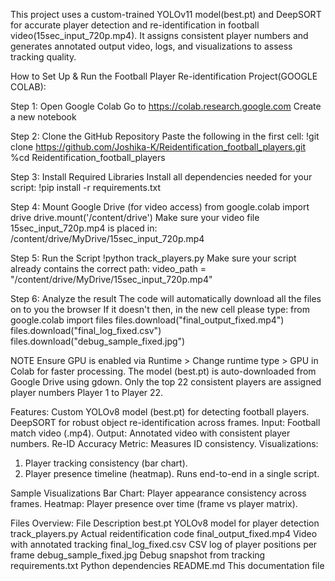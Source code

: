 This project uses a custom-trained YOLOv11 model(best.pt) and DeepSORT for accurate player detection and re-identification in football video(15sec_input_720p.mp4). It assigns consistent player numbers and generates annotated output video, logs, and visualizations to assess tracking quality.

How to Set Up & Run the Football Player Re-identification Project(GOOGLE COLAB):

Step 1: Open Google Colab
Go to https://colab.research.google.com
Create a new notebook

Step 2: Clone the GitHub Repository
Paste the following in the first cell:
!git clone https://github.com/Joshika-K/Reidentification_football_players.git
%cd Reidentification_football_players

Step 3: Install Required Libraries
Install all dependencies needed for your script:
!pip install -r requirements.txt

Step 4: Mount Google Drive (for video access)
from google.colab import drive
drive.mount('/content/drive')
Make sure your video file 15sec_input_720p.mp4 is placed in:
/content/drive/MyDrive/15sec_input_720p.mp4

Step 5: Run the Script
!python track_players.py
Make sure your script already contains the correct path:
video_path = "/content/drive/MyDrive/15sec_input_720p.mp4"

Step 6: Analyze the result
The code will automatically download all the files on to you the browser
If it doesn't then, in the new cell please type:
from google.colab import files
files.download("final_output_fixed.mp4")
files.download("final_log_fixed.csv")
files.download("debug_sample_fixed.jpg")

NOTE
Ensure GPU is enabled via Runtime > Change runtime type > GPU in Colab for faster processing.
The model (best.pt) is auto-downloaded from Google Drive using gdown.
Only the top 22 consistent players are assigned player numbers Player 1 to Player 22.

Features:
Custom YOLOv8 model (best.pt) for detecting football players.
DeepSORT for robust object re-identification across frames.
Input: Football match video (.mp4).
Output: Annotated video with consistent player numbers.
Re-ID Accuracy Metric: Measures ID consistency.
Visualizations:
1) Player tracking consistency (bar chart).
2) Player presence timeline (heatmap).
Runs end-to-end in a single script.

Sample Visualizations
Bar Chart: Player appearance consistency across frames.
Heatmap: Player presence over time (frame vs player matrix).

Files Overview:
File	                       Description
best.pt               	      YOLOv8 model for player detection
track_players.py              Actual reidentification code
final_output_fixed.mp4       	Video with annotated tracking
final_log_fixed.csv	CSV       log of player positions per frame
debug_sample_fixed.jpg	      Debug snapshot from tracking
requirements.txt	            Python dependencies
README.md	                    This documentation file




